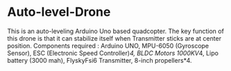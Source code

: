 # Auto-level-Drone
This is an auto-leveling Arduino Uno based quadcopter. The key function of this drone is that it can stabilize itself when Transmitter sticks are at center position.
Components required :
Arduino UNO,
MPU-6050 (Gyroscope Sensor),
ESC (Electronic Speed Controller)*4,
BLDC Motors 1000KV*4,
Lipo battery (3000 mah),
FlyskyFsi6 Transmitter,
8-inch propellers*4.

